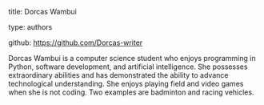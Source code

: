 
title: Dorcas Wambui

type: authors

github: https://github.com/Dorcas-writer


Dorcas Wambui is a computer science student who enjoys programming in Python, software development, and artificial intelligence. She possesses extraordinary abilities and has demonstrated the ability to advance technological understanding. She enjoys playing field and video games when she is not coding. Two examples are badminton and racing vehicles.